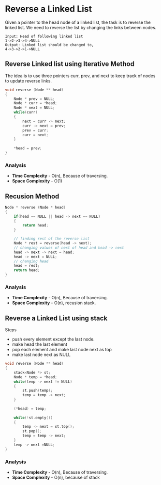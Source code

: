 # Reverse a Linked List

Given a pointer to the head node of a linked list, the task is to reverse the linked list. We need to reverse the list by changing the links between nodes.

```
Input: Head of following linked list 
1->2->3->4->NULL 
Output: Linked list should be changed to, 
4->3->2->1->NULL
```

## Reverse Linked list using Iterative Method

The idea is to use three pointers curr, prev, and next to keep track of nodes to update reverse links.

```cpp
void reverse (Node ** head)
{
    Node * prev = NULL;
    Node * curr = *head;
    Node * next = NULL;
    while(curr)
    {
        next = curr -> next;
        curr -> next = prev;
        prev = curr;
        curr = next;
    }
    
    *head = prev;
}
```

### Analysis
- **Time Complexity** - O(n), Because of traversing.
- **Space Complexity** - O(1)

## Recusion Method

```cpp
Node * reverse (Node * head)
{
    if(head == NULL || head -> next == NULL)
    {
        return head;
    }

    // finding rest of the reverse list
    Node * rest = reverse(head -> next);
    // changing values of next of head and head -> next
    head -> next -> next = head;
    head -> next = NULL;
    // changing head
    head = rest;
    return head;
}
```

### Analysis
- **Time Complexity** - O(n), Because of traversing.
- **Space Complexity** - O(n), recusion stack.

## Reverse a Linked List using stack

Steps
- push every element except the last node.
- make head the last element
- pop each element and make last node next as top
- make last node next as NULL

```cpp
void reverse (Node ** head)
{
    stack<Node *> st;
    Node * temp = *head;
    while(temp -> next != NULL)
    {
        st.push(temp);
        temp = temp -> next;
    }
    
    (*head) = temp;
    
    while(!st.empty())
    {
        temp -> next = st.top();
        st.pop();
        temp = temp -> next;
    }
    temp -> next =NULL;
}
```

### Analysis
- **Time Complexity** - O(n), Because of traversing.
- **Space Complexity** - O(n), because of stack